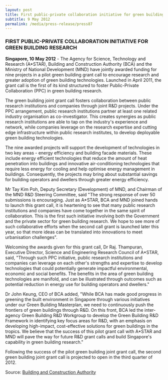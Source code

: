 ```yaml
---
layout: post
title: First public-private collaboration initiative for green building research
subtitle: 9 May 2012
permalink: /media/press-release/press87
---
```


### FIRST PUBLIC-PRIVATE COLLABORATION INITIATIVE FOR GREEN BUILDING RESEARCH

**Singapore, 10 May 2012** - The Agency for Science, Technology and Research (A*STAR), Building and Construction Authority (BCA) and the Ministry of National Development (MND) have jointly awarded funding for nine projects in a pilot green building grant call to encourage research and greater adoption of green building technologies. Launched in April 2011, the grant call is the first of its kind structured to foster Public-Private Collaboration (PPC) in green building research.

The green building joint grant call fosters collaboration between public research institutions and companies through joint R&D projects. Under the PPC arrangement, public research institutions partner at least one related industry organisation as co-investigator. This creates synergies as public research institutions are able to tap on the industry's experience and network, while companies leverage on the research expertise and cutting edge infrastructure within public research institutes, to develop deployable green building technologies.

The nine awarded projects will support the development of technologies in two key areas - energy efficiency and building facade materials. These include energy efficient technologies that reduce the amount of heat penetration into buildings and innovative air-conditioning technologies that require less energy for cooling and help optimise energy management in buildings. Consequently, the projects may bring about substantial savings for building operators and dwellers through greater energy efficiency.

Mr Tay Kim Poh, Deputy Secretary (Development) of MND, and Chairman of the MND R&D Steering Committee, said "The strong response of over 50 submissions is encouraging. Just as A*STAR, BCA and MND joined hands to launch this grant call, it is heartening to see that many public research institutions and companies have come together in the same spirit of collaboration. This is the first such initiative involving both the Government and the private sector for green building research. We hope to see more of such collaborative efforts when the second call grant is launched later this year, so that more ideas can be translated into innovations to meet urbanisation challenges".

Welcoming the awards given for this grant call, Dr Raj. Thampuran, Executive Director, Science and Engineering Research Council of A*STAR, said, "Through such PPC initiative, public research institutions and companies can leverage on each other's strengths and expertise to develop technologies that could potentially generate impactful environmental, economic and social benefits. The benefits in the area of green building technologies are manifold, and can be illustrated through outcomes such as potential reduction in energy use for building operators and dwellers."

Dr John Keung, CEO of BCA added, "While BCA has made good progress in greening the built environment in Singapore through various initiatives under our Green Building Masterplan, we need to continuously push the frontiers of green buildings through R&D. On this front, BCA led the inter-agency Green Building R&D Workgroup to develop the Green Building R&D Framework in identifying key focus areas for R&D, with an emphasis on developing high-impact, cost-effective solutions for green buildings in the tropics. We believe that the success of this pilot grant call with A*STAR and MND will pave the way for future R&D grant calls and build Singapore's capability in green building research."

Following the success of the pilot green building joint grant call, the second green building joint grant call is projected to open in the third quarter of 2012.

Source: [<a href="https://www.bca.gov.sg/Newsroom/pr10052012_GBR.html" target="_blank">Building and Construction Authority</a>](https://www.bca.gov.sg/Newsroom/pr10052012_GBR.html)